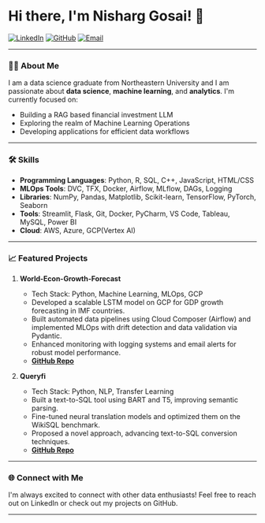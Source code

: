 # Hi there, I'm Nisharg Gosai! 👋

[![LinkedIn](https://img.shields.io/badge/LinkedIn-0077B5?style=for-the-badge&logo=linkedin&logoColor=white)](https://www.linkedin.com/in/nisharggosai/)
[![GitHub](https://img.shields.io/badge/GitHub-181717?style=for-the-badge&logo=github&logoColor=white)](https://github.com/gosainisharg)
[![Email](https://img.shields.io/badge/Email-D14836?style=for-the-badge&logo=gmail&logoColor=white)](mailto:nisharggosai@gmail.com)

---

### 👨‍💻 About Me

I am a data science graduate from Northeastern University and I am passionate about **data science**, **machine learning**, and **analytics**. I'm currently focused on:

- Building a RAG based financial investment LLM
- Exploring the realm of Machine Learning Operations
- Developing applications for efficient data workflows

---

### 🛠 Skills

- **Programming Languages**: Python, R, SQL, C++, JavaScript, HTML/CSS
- **MLOps Tools**: DVC, TFX, Docker, Airflow, MLflow, DAGs, Logging
- **Libraries**: NumPy, Pandas, Matplotlib, Scikit-learn, TensorFlow, PyTorch, Seaborn
- **Tools**: Streamlit, Flask, Git, Docker, PyCharm, VS Code, Tableau, MySQL, Power BI
- **Cloud**: AWS, Azure, GCP(Vertex AI)

---

### 📈 Featured Projects

1. **World-Econ-Growth-Forecast**
   - Tech Stack: Python, Machine Learning, MLOps, GCP
   - Developed a scalable LSTM model on GCP for GDP growth forecasting in IMF countries.
   - Built automated data pipelines using Cloud Composer (Airflow) and implemented MLOps with drift detection and data validation via Pydantic.
   - Enhanced monitoring with logging systems and email alerts for robust model performance.
   - **[GitHub Repo]([https://github.com/gosainisharg/World-Econ-Growth-Forecast])**

2. **Queryfi**
   - Tech Stack: Python, NLP, Transfer Learning
   - Built a text-to-SQL tool using BART and T5, improving semantic parsing.
   - Fine-tuned neural translation models and optimized them on the WikiSQL benchmark.
   - Proposed a novel approach, advancing text-to-SQL conversion techniques.
   - **[GitHub Repo]([https://github.com/gosainisharg/Queryfi])**

---

### 🌐 Connect with Me

I'm always excited to connect with other data enthusiasts! Feel free to reach out on LinkedIn or check out my projects on GitHub.

---

